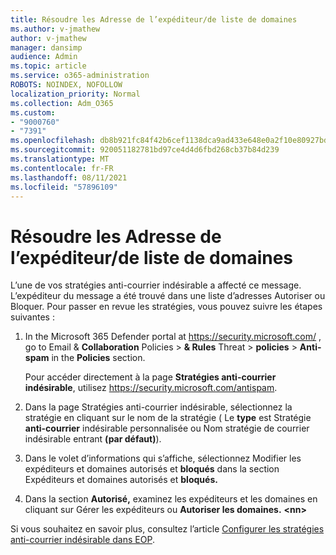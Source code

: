 ```yaml
---
title: Résoudre les Adresse de l’expéditeur/de liste de domaines
ms.author: v-jmathew
author: v-jmathew
manager: dansimp
audience: Admin
ms.topic: article
ms.service: o365-administration
ROBOTS: NOINDEX, NOFOLLOW
localization_priority: Normal
ms.collection: Adm_O365
ms.custom:
- "9000760"
- "7391"
ms.openlocfilehash: db8b921fc84f42b6cef1138dca9ad433e648e0a2f10e80927bd5b0222bfeae3b
ms.sourcegitcommit: 920051182781bd97ce4d4d6fbd268cb37b84d239
ms.translationtype: MT
ms.contentlocale: fr-FR
ms.lasthandoff: 08/11/2021
ms.locfileid: "57896109"
---
```

# <a name="fix-sender-addressdomain-list-rules"></a>Résoudre les Adresse de l’expéditeur/de liste de domaines

L’une de vos stratégies anti-courrier indésirable a affecté ce message. L’expéditeur du message a été trouvé dans une liste d’adresses Autoriser ou Bloquer. Pour passer en revue les stratégies, vous pouvez suivre les étapes suivantes :

1. In the Microsoft 365 Defender portal at <https://security.microsoft.com/> , go to Email & **Collaboration** Policies \> **& Rules** Threat \> **policies** \> **Anti-spam** in the **Policies** section.

   Pour accéder directement à la page **Stratégies anti-courrier indésirable**, utilisez <https://security.microsoft.com/antispam>.

2. Dans la page Stratégies anti-courrier indésirable, sélectionnez la stratégie en cliquant sur  le nom de la stratégie ( Le **type** est Stratégie **anti-courrier** indésirable personnalisée ou Nom stratégie de courrier indésirable entrant  **(par défaut)**).
3. Dans le volet d’informations qui s’affiche, sélectionnez Modifier les expéditeurs et domaines autorisés et **bloqués** dans la section Expéditeurs et domaines autorisés et **bloqués.**
4. Dans la section **Autorisé,** examinez les expéditeurs et les domaines en cliquant sur Gérer les expéditeurs ou **Autoriser les domaines.** **\<nn\>**

Si vous souhaitez en savoir plus, consultez l’article [Configurer les stratégies anti-courrier indésirable dans EOP](https://docs.microsoft.com/microsoft-365/security/office-365-security/configure-your-spam-filter-policies).
